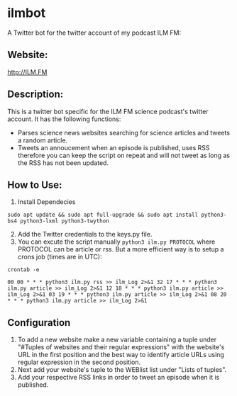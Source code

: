 # ilmbot
A Twitter bot for the twitter account of my podcast ILM FM:

## Website:
http://ILM.FM

## Description:
This is a twitter bot specific for the ILM FM science podcast's twitter account. It has the following functions:
* Parses science news websites searching for science articles and tweets a random article.
* Tweets an annoucement when an episode is published, uses RSS therefore you can keep the script on repeat and will not tweet as long as the RSS has not been updated.

## How to Use:
1. Install Dependecies

`sudo apt update && sudo apt full-upgrade && sudo apt install python3-bs4 python3-lxml python3-twython`

2. Add the Twitter credentials to the keys.py file.
3. You can excute the script manually `python3 ilm.py PROTOCOL` where PROTOCOL can be article or rss. But a more efficient way is to setup a crons job (times are in UTC):

`crontab -e`

`
00 00 * * * python3 ilm.py rss >> ilm_Log 2>&1
32 17 * * * python3 ilm.py article >> ilm_Log 2>&1
12 18 * * * python3 ilm.py article >> ilm_Log 2>&1
03 19 * * * python3 ilm.py article >> ilm_Log 2>&1
08 20 * * * python3 ilm.py article >> ilm_Log 2>&1
`

## Configuration
1. To add a new website make a new variable containing a tuple under "#Tuples of websites and their regular expressions" with the website's URL in the first position and the best way to identify article URLs using regular expression in the second position.
2. Next add your website's tuple to the WEBlist list under "Lists of tuples".
3. Add your respective RSS links in order to tweet an episode when it is published.
